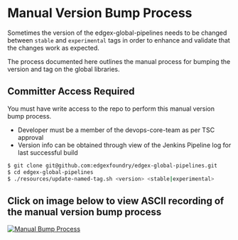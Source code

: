 # Manual Version Bump Process

Sometimes the version of the edgex-global-pipelines needs to be changed between `stable` and `experimental` tags in order to enhance and validate that the changes work as expected.

The process documented here outlines the manual process for bumping the version and tag on the global libraries.

## Committer Access Required

You must have write access to the repo to perform this manual version bump process.
 - Developer must be a member of the devops-core-team as per TSC approval
 - Version info can be obtained through view of the Jenkins Pipeline log for last successful build

```Bash
$ git clone git@github.com:edgexfoundry/edgex-global-pipelines.git
$ cd edgex-global-pipelines
$ ./resources/update-named-tag.sh <version> <stable|experimental>
```

## Click on image below to view ASCII recording of the manual version bump process

[![Manual Bump Process](https://asciinema.org/a/362534.svg)](https://asciinema.org/a/362534 "ASCII Recording of Manual Version Bump Process")